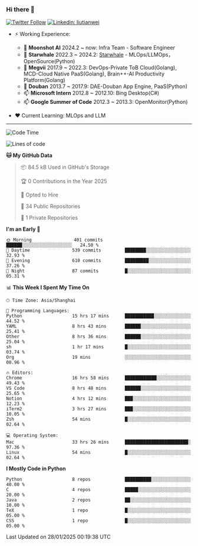 ### Hi there 👋

[![Twitter Follow](https://img.shields.io/twitter/follow/tianweidut?style=social)](https://twitter.com/tianweidut)
[![Linkedin: liutianwei](https://img.shields.io/badge/-liutianwei-blue?style=flat-square&logo=Linkedin&logoColor=white&link=https://www.linkedin.com/in/liutianwei/)](https://www.linkedin.com/in/liutianwei/)

- ⚡ Working Experience:
  - 🔭 **Moonshot AI**  2024.2 ~ now: Infra Team - Software Engineer
  - 🌱 **Starwhale** 2022.3 ~ 2024.2: [Starwhale](https://github.com/star-whale/starwhale) - MLOps/LLMOps，OpenSource(Python)
  - 🌱 **Megvii** 2017.9 ~ 2022.3: DevOps-Private ToB Cloud(Golang), MCD-Cloud Native PaaS(Golang), Brain++-AI Productivity Platform(Golang)
  - 🌱 **Douban** 2013.7 ~ 2017.9: DAE-Douban App Engine, PaaS(Python)
  - 📫 **Microsoft Intern** 2012.8 ~ 2012.10: Bing Desktop(C#)
  - 📫 **Google Summer of Code** 2012.3 ~ 2013.3: OpenMonitor(Python)

- ❤️ Current Learning: MLOps and LLM

---
<!--START_SECTION:waka-->
![Code Time](http://img.shields.io/badge/Code%20Time-6%2C694%20hrs%2024%20mins-blue)

![Lines of code](https://img.shields.io/badge/From%20Hello%20World%20I%27ve%20Written-1.0%20million%20lines%20of%20code-blue)

**🐱 My GitHub Data** 

> 📦 84.5 kB Used in GitHub's Storage 
 > 
> 🏆 0 Contributions in the Year 2025
 > 
> 💼 Opted to Hire
 > 
> 📜 34 Public Repositories 
 > 
> 🔑 1 Private Repositories 
 > 
**I'm an Early 🐤** 

```text
🌞 Morning                401 commits         ██████░░░░░░░░░░░░░░░░░░░   24.50 % 
🌆 Daytime                539 commits         ████████░░░░░░░░░░░░░░░░░   32.93 % 
🌃 Evening                610 commits         █████████░░░░░░░░░░░░░░░░   37.26 % 
🌙 Night                  87 commits          █░░░░░░░░░░░░░░░░░░░░░░░░   05.31 % 
```


📊 **This Week I Spent My Time On** 

```text
🕑︎ Time Zone: Asia/Shanghai

💬 Programming Languages: 
Python                   15 hrs 17 mins      ███████████░░░░░░░░░░░░░░   44.52 % 
YAML                     8 hrs 43 mins       ██████░░░░░░░░░░░░░░░░░░░   25.41 % 
Other                    8 hrs 36 mins       ██████░░░░░░░░░░░░░░░░░░░   25.04 % 
sh                       1 hr 17 mins        █░░░░░░░░░░░░░░░░░░░░░░░░   03.74 % 
Org                      19 mins             ░░░░░░░░░░░░░░░░░░░░░░░░░   00.96 % 

🔥 Editors: 
Chrome                   16 hrs 58 mins      ████████████░░░░░░░░░░░░░   49.43 % 
VS Code                  8 hrs 48 mins       ██████░░░░░░░░░░░░░░░░░░░   25.65 % 
Notion                   4 hrs 12 mins       ███░░░░░░░░░░░░░░░░░░░░░░   12.23 % 
iTerm2                   3 hrs 27 mins       ███░░░░░░░░░░░░░░░░░░░░░░   10.05 % 
Zsh                      54 mins             █░░░░░░░░░░░░░░░░░░░░░░░░   02.64 % 

💻 Operating System: 
Mac                      33 hrs 26 mins      ████████████████████████░   97.36 % 
Linux                    54 mins             █░░░░░░░░░░░░░░░░░░░░░░░░   02.64 % 
```

**I Mostly Code in Python** 

```text
Python                   8 repos             ██████████░░░░░░░░░░░░░░░   40.00 % 
C                        4 repos             █████░░░░░░░░░░░░░░░░░░░░   20.00 % 
Java                     2 repos             ██░░░░░░░░░░░░░░░░░░░░░░░   10.00 % 
TeX                      1 repo              █░░░░░░░░░░░░░░░░░░░░░░░░   05.00 % 
CSS                      1 repo              █░░░░░░░░░░░░░░░░░░░░░░░░   05.00 % 
```




 Last Updated on 28/01/2025 00:19:38 UTC
<!--END_SECTION:waka-->
